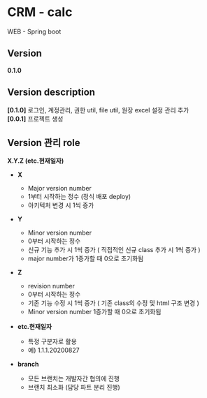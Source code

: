 # CRM - calc
WEB - Spring boot  

## Version
**0.1.0**

## Version description
**[0.1.0]** 로그인, 계정관리, 권한 util, file util, 원장 excel 설정 관리 추가  
**[0.0.1]** 프로젝트 생성  

## Version 관리 role
**X.Y.Z (etc.현재일자)**
- **X**
  - Major version number
  - 1부터 시작하는 정수 (정식 배포 deploy)
  - 아키텍처 변경 시 1씩 증가
    
- **Y**
  - Minor version number
  - 0부터 시작하는 정수
  - 신규 기능 추가 시 1씩 증가 ( 직접적인 신규 class 추가 시 1씩 증가 )
  - major number가 1증가할 때 0으로 초기화됨
    
- **Z**
  - revision number
  - 0부터 시작하는 정수
  - 기존 기능 수정 시 1씩 증가 ( 기존 class의 수정 및 html 구조 변경 )
  - Minor version number 1증가할 때 0으로 초기화됨
    
- **etc.현재일자**
  - 특정 구분자로 활용
  - 예) 1.1.1.20200827
    
- **branch**
  - 모든 브랜치는 개발자간 협의에 진행
  - 브랜치 최소화 (담당 파트 분리 진행)
